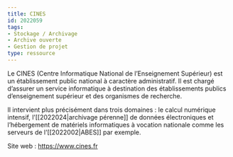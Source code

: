 ```yaml
---
title: CINES
id: 2022059
tags:
- Stockage / Archivage
- Archive ouverte
- Gestion de projet
type: ressource
---
```


Le CINES (Centre Informatique National de l’Enseignement Supérieur) est un établissement public national à caractère administratif. Il est chargé d’assurer un service informatique à destination des établissements publics d’enseignement supérieur et des organismes de recherche. 

Il intervient plus précisément dans trois domaines : le calcul numérique intensif, l’[[2022024|archivage pérenne]] de données électroniques et l’hébergement de matériels informatiques à vocation nationale comme les serveurs de l’[[2022002|ABES]] par exemple.

Site web : <https://www.cines.fr>

